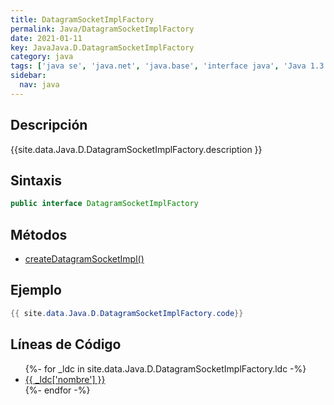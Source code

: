 ```yaml
---
title: DatagramSocketImplFactory
permalink: Java/DatagramSocketImplFactory
date: 2021-01-11
key: JavaJava.D.DatagramSocketImplFactory
category: java
tags: ['java se', 'java.net', 'java.base', 'interface java', 'Java 1.3']
sidebar: 
  nav: java
---
```


## Descripción
{{site.data.Java.D.DatagramSocketImplFactory.description }}

## Sintaxis
~~~java
public interface DatagramSocketImplFactory
~~~

## Métodos
* [createDatagramSocketImpl()](/Java/DatagramSocketImplFactory/createDatagramSocketImpl)

## Ejemplo
~~~java
{{ site.data.Java.D.DatagramSocketImplFactory.code}}
~~~

## Líneas de Código
<ul>
{%- for _ldc in site.data.Java.D.DatagramSocketImplFactory.ldc -%}
   <li>
       <a href="{{_ldc['url'] }}">{{ _ldc['nombre'] }}</a>
   </li>
{%- endfor -%}
</ul>
